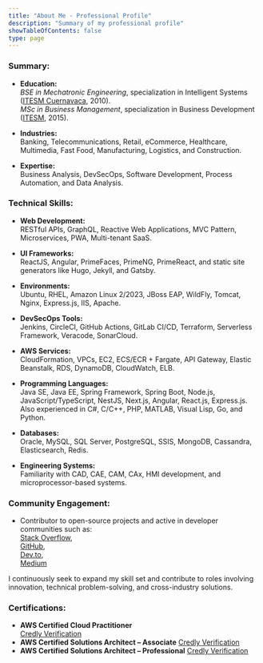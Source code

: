 ```yaml
---
title: "About Me - Professional Profile"
description: "Summary of my professional profile"
showTableOfContents: false
type: page
---
```


### Summary:
- **Education:**  
  _BSE in Mechatronic Engineering_, specialization in Intelligent Systems ([ITESM Cuernavaca](https://tec.mx/en/cuernavaca-campus), 2010).  
  _MSc in Business Management_, specialization in Business Development ([ITESM](https://tec.mx), 2015).

- **Industries:**  
  Banking, Telecommunications, Retail, eCommerce, Healthcare, Multimedia, Fast Food, Manufacturing, Logistics, and Construction.

- **Expertise:**  
  Business Analysis, DevSecOps, Software Development, Process Automation, and Data Analysis.

### Technical Skills:
- **Web Development:**  
  RESTful APIs, GraphQL, Reactive Web Applications, MVC Pattern, Microservices, PWA, Multi-tenant SaaS.

- **UI Frameworks:**  
  ReactJS, Angular, PrimeFaces, PrimeNG, PrimeReact, and static site generators like Hugo, Jekyll, and Gatsby.

- **Environments:**  
  Ubuntu, RHEL, Amazon Linux 2/2023, JBoss EAP, WildFly, Tomcat, Nginx, Express.js, IIS, Apache.

- **DevSecOps Tools:**  
  Jenkins, CircleCI, GitHub Actions, GitLab CI/CD, Terraform, Serverless Framework, Veracode, SonarCloud.

- **AWS Services:**  
  CloudFormation, VPCs, EC2, ECS/ECR + Fargate, API Gateway, Elastic Beanstalk, RDS, DynamoDB, CloudWatch, ELB.

- **Programming Languages:**  
  Java SE, Java EE, Spring Framework, Spring Boot, Node.js, JavaScript/TypeScript, NestJS, Next.js, Angular, React.js, Express.js.  
  Also experienced in C#, C/C++, PHP, MATLAB, Visual Lisp, Go, and Python.

- **Databases:**  
  Oracle, MySQL, SQL Server, PostgreSQL, SSIS, MongoDB, Cassandra, Elasticsearch, Redis.

- **Engineering Systems:**  
  Familiarity with CAD, CAE, CAM, CAx, HMI development, and microprocessor-based systems.

### Community Engagement:
- Contributor to open-source projects and active in developer communities such as:  
  [Stack Overflow](https://stackoverflow.com/users/7411342/koji-dinfinte),  
  [GitHub](https://github.com/eiakoji-me),  
  [Dev.to](https://dev.to/akojimsg),  
  [Medium](https://medium.com/@akojimsg)

I continuously seek to expand my skill set and contribute to roles involving innovation, technical problem-solving, and cross-industry solutions.

### Certifications:
- **AWS Certified Cloud Practitioner**  
  [Credly Verification](https://www.credly.com/badges/9311bc55-66fd-497b-b043-d19d84513db9/public_url)
- **AWS Certified Solutions Architect – Associate**
  [Credly Verification](https://www.credly.com/badges/0f1b2c3d-4e5f-6789-a0b1-c2d3e4f5g6h7/public_url)
- **AWS Certified Solutions Architect – Professional**
  [Credly Verification](https://www.credly.com/badges/0f1b2c3d-4e5f-6789-a0b1-c2d3e4f5g6h7/public_url)

